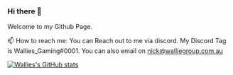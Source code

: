 

<!--
**walliesdesigns/walliesdesigns** is a ✨ _special_ ✨ repository because its `README.md` (this file) appears on your GitHub profile.

Here are some ideas to get you started:

- 🔭 I’m currently working on ...
- 🌱 I’m currently learning ...
- 👯 I’m looking to collaborate on ...
- 🤔 I’m looking for help with ...
- 💬 Ask me about ...
- 📫 How to reach me: ...
- 😄 Pronouns: ...
- ⚡ Fun fact: ...
-->

### Hi there 👋

Welcome to my Github Page. 

📫 How to reach me: 
You can Reach out to me via discord. My Discord Tag is Wallies_Gaming#0001.
You can also email on nick@walliegroup.com.au


[![Wallies's GitHub stats](https://github-readme-stats.vercel.app/api?username=walliesdevelopments&theme=react)](https://github.com/walliesdevelopments)
